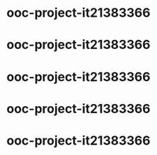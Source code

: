 # ooc-project-it21383366
# ooc-project-it21383366
# ooc-project-it21383366
# ooc-project-it21383366
# ooc-project-it21383366
